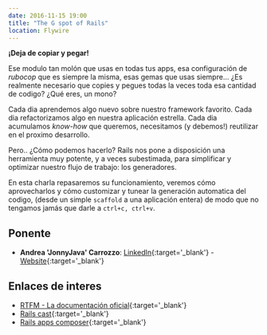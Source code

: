 ```yaml
---
date: 2016-11-15 19:00
title: "The G spot of Rails"
location: Flywire
---
```


**¡Deja de copiar y pegar!**

Ese modulo tan molón que usas en todas tus apps, esa configuración de _rubocop_ que es siempre la misma, esas gemas que usas siempre... ¿Es realmente necesario que copies y pegues todas la veces toda esa cantidad de codigo? ¿Qué eres, un mono?

Cada dia aprendemos algo nuevo sobre nuestro framework favorito. Cada dia refactorizamos algo en nuestra aplicación estrella. Cada dia acumulamos _know-how_ que queremos, necesitamos (y debemos!) reutilizar en el proximo desarrollo.

Pero.. ¿Cómo podemos hacerlo? Rails nos pone a disposición una herramienta muy potente, y a veces subestimada, para simplificar y optimizar nuestro flujo de trabajo: los generadores.

En esta charla repasaremos su funcionamiento, veremos cómo aprovecharlos y cómo customizar y tunear la generación automatica del codigo, (desde un simple `scaffold` a una aplicación entera) de modo que no tengamos jamás que darle a `ctrl+c, ctrl+v`.


## Ponente

* **Andrea 'JonnyJava' Carrozzo**: [LinkedIn](https://es.linkedin.com/in/andreacarrozzo){:target='_blank'} - [Website](http://www.jonnyjava.net/){:target='_blank'}

## Enlaces de interes

* [RTFM - La documentación oficial](http://guides.rubyonrails.org/generators.html){:target='_blank'}
* [Rails cast](http://railscasts.com/episodes/148-app-templates-in-rails-2-3?autoplay=true){:target='_blank'}
* [Rails apps composer](http://railsapps.github.io/){:target='_blank'}
